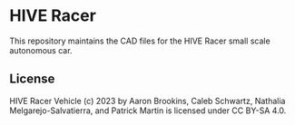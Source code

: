 # HIVE Racer
This repository maintains the CAD files for the HIVE Racer small scale autonomous car.

## License
 HIVE Racer Vehicle (c) 2023 by Aaron Brookins, Caleb Schwartz, Nathalia Melgarejo-Salvatierra, and Patrick Martin is licensed under CC BY-SA 4.0.
